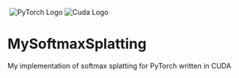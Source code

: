 ​                                                 ![PyTorch Logo](/home/filip/FER/8_sem/Seminar/MySoftmaxSplatting/resources/pytorch-logo.resized.png) ![Cuda Logo](/home/filip/FER/8_sem/Seminar/MySoftmaxSplatting/resources/cuda.resized.jpg)

# MySoftmaxSplatting

My implementation of softmax splatting for PyTorch written in CUDA
